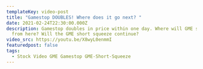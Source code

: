 ```yaml
---
templateKey: video-post
title: "Gamestop DOUBLES! Where does it go next? "
date: 2021-02-24T22:30:00.000Z
description: Gamestop doubles in price within one day. Where will GME stock go
  from here? Will the GME short squeeze continue?
video_src: https://youtu.be/X8wyL0enmmI
featuredpost: false
tags:
  - Stock Video GME Gamestop GME-Short-Squeeze
---
```

